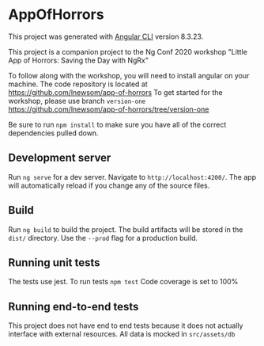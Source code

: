 # AppOfHorrors

This project was generated with [Angular CLI](https://github.com/angular/angular-cli) version 8.3.23.

This project is a companion project to the Ng Conf 2020 workshop "Little App of Horrors: Saving the Day with NgRx"

To follow along with the workshop, you will need to install angular on your machine.
The code repository is located at <https://github.com/lnewsom/app-of-horrors>
To get started for the workshop, please use branch `version-one`
<https://github.com/lnewsom/app-of-horrors/tree/version-one>

Be sure to run `npm install` to make sure you have all of the correct dependencies pulled down. 

## Development server

Run `ng serve` for a dev server. Navigate to `http://localhost:4200/`. The app will automatically reload if you change any of the source files.

## Build

Run `ng build` to build the project. The build artifacts will be stored in the `dist/` directory. Use the `--prod` flag for a production build.

## Running unit tests

The tests use jest. To run tests `npm test` 
Code coverage is set to 100%

## Running end-to-end tests

This project does not have end to end tests because it does not actually interface with external resources. All data is mocked in `src/assets/db`
